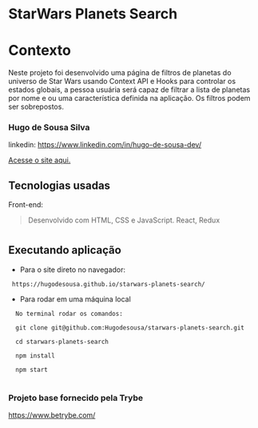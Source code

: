 
# StarWars Planets Search
 
# Contexto
 
Neste projeto foi desenvolvido uma página de filtros de planetas do universo de Star Wars usando Context API e Hooks para controlar os estados globais, a pessoa usuária será capaz de filtrar a lista de planetas por nome e ou uma característica definida na aplicação. Os filtros podem ser sobrepostos.

### Hugo de Sousa Silva
linkedin: https://www.linkedin.com/in/hugo-de-sousa-dev/


[Acesse o site aqui.](https://hugodesousa.github.io/starwars-planets-search/)

## Tecnologias usadas

Front-end:
> Desenvolvido com HTML, CSS e JavaScript.
> React, Redux
 
#
## Executando aplicação
 
* Para o site direto no navegador:
 
 ```
  https://hugodesousa.github.io/starwars-planets-search/ 
 ```
* Para rodar em uma máquina local
 
 ```
   No terminal rodar os comandos:
 ```
 ```
   git clone git@github.com:Hugodesousa/starwars-planets-search.git
 ```
 ```
   cd starwars-planets-search

 ```
 ```
   npm install
 ```
 ```
   npm start
 ```
#
### Projeto base fornecido pela Trybe
https://www.betrybe.com/
